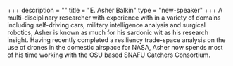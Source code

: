 +++
description = ""
title = "E. Asher Balkin"
type = "new-speaker"
+++
A multi-disciplinary researcher with experience with in a variety of domains including self-driving cars, military intelligence analysis and surgical robotics, Asher is known as much for his sardonic wit as his research insight. Having recently completed a resiliency trade-space analysis on the use of drones in the domestic airspace for NASA, Asher now spends most of his time working with the OSU based SNAFU Catchers Consortium.